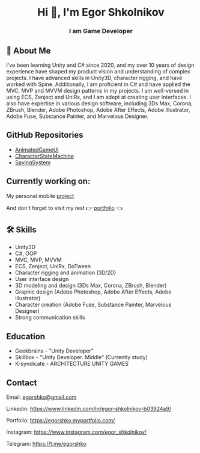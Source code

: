 <h1 align="center">Hi 👋, I'm Egor Shkolnikov</h1>
<h3 align="center">I am Game Developer</h3>




## 🚀 About Me
I've been learning Unity and C# since 2020, and my over 10 years of design experience have shaped my product vision and understanding of complex projects. I have advanced skills in Unity3D, character rigging, and have worked with Spine. Additionally, I am proficient in C# and have applied the MVC, MVP and MVVM design patterns in my projects. I am well-versed in using ECS, Zenject and UniRx, and I am adept at creating user interfaces. I also have expertise in various design software, including 3Ds Max, Corona, ZBrush, Blender, Adobe Photoshop, Adobe After Effects, Adobe Illustrator, Adobe Fuse, Substance Painter, and Marvelous Designer.


## GitHub Repositories

 - [AnimatedGameUI](https://github.com/egorshko/AnimatedGameUI)
 - [CharacterStateMachine](https://github.com/egorshko/CharacterStateMachine)
 - [SavingSystem](https://github.com/egorshko/SavingSystem)
  


## Currently working on:

My personal mobile [project](https://egorshko.myportfolio.com/bobby-baxman)

And don't forget to visit my rest 👉 [portfolio](https://egorshko.myportfolio.com/) 👈

## 🛠 Skills
* Unity3D
* C#, OOP
* MVC, MVP, MVVM
* ECS, Zenject, UniRx, DoTween
* Character rigging and animation (3D/2D)
* User interface design
* 3D modeling and design (3Ds Max, Corona, ZBrush, Blender)
* Graphic design (Adobe Photoshop, Adobe After Effects, Adobe Illustrator)
* Character creation (Adobe Fuse, Substance Painter, Marvelous Designer)
* Strong communication skills


## Education
* Geekbrains - "Unity Developer"
* Skillbox - "Unity Developer. Middle" (Currently study)
* K-syndicate - ARCHITECTURE UNITY GAMES



## Contact

Email: egorshko@gmail.com

Linkedin: https://www.linkedin.com/in/egor-shkolnikov-b03924a9/

Portfolio: https://egorshko.myportfolio.com/

Instagram: https://www.instagram.com/egor_shkolnikov/

Telegram: https://t.me/egorshko
